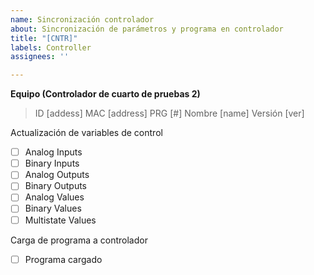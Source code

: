 ```yaml
---
name: Sincronización controlador
about: Sincronización de parámetros y programa en controlador
title: "[CNTR]"
labels: Controller
assignees: ''

---
```


**Equipo (Controlador de cuarto de pruebas 2)**
 > ID [addess]
 > MAC [address]
 > PRG [#]
 > Nombre [name]
 > Versión [ver]

Actualización de variables de control

- [ ] Analog Inputs
- [ ] Binary Inputs
- [ ] Analog Outputs
- [ ] Binary Outputs
- [ ] Analog Values
- [ ] Binary Values
- [ ] Multistate Values

Carga de programa a controlador

- [ ] Programa cargado
